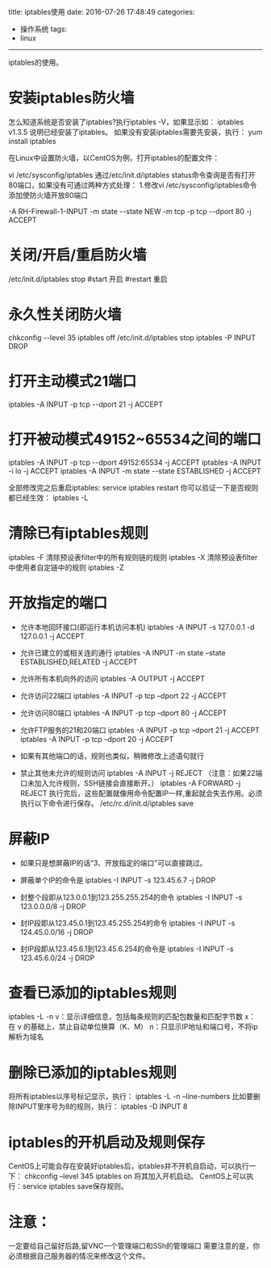 title: iptables使用
date: 2016-07-26 17:48:49
categories: 
- 操作系统
tags: 
- linux

---

iptables的使用。
<!-- more -->

# 安装iptables防火墙
怎么知道系统是否安装了iptables?执行iptables -V，如果显示如：
iptables v1.3.5
说明已经安装了iptables。
如果没有安装iptables需要先安装，执行：
yum install iptables

在Linux中设置防火墙，以CentOS为例，打开iptables的配置文件：

vi /etc/sysconfig/iptables
通过/etc/init.d/iptables status命令查询是否有打开80端口，如果没有可通过两种方式处理：
1.修改vi /etc/sysconfig/iptables命令添加使防火墙开放80端口

-A RH-Firewall-1-INPUT -m state --state NEW -m tcp -p tcp --dport 80 -j ACCEPT 

# 关闭/开启/重启防火墙
/etc/init.d/iptables stop #start 开启 #restart 重启 

# 永久性关闭防火墙
chkconfig --level 35 iptables off /etc/init.d/iptables stop iptables -P INPUT DROP

# 打开主动模式21端口
iptables -A INPUT -p tcp --dport 21 -j ACCEPT

# 打开被动模式49152~65534之间的端口
iptables -A INPUT -p tcp --dport 49152:65534 -j ACCEPT
iptables -A INPUT -i lo -j ACCEPT
iptables -A INPUT -m state --state ESTABLISHED -j ACCEPT

全部修改完之后重启iptables:
service iptables restart
你可以验证一下是否规则都已经生效：
iptables -L

# 清除已有iptables规则
iptables -F 清除预设表filter中的所有规则链的规则
iptables -X 清除预设表filter中使用者自定链中的规则
iptables -Z

# 开放指定的端口
* 允许本地回环接口(即运行本机访问本机)
iptables -A INPUT -s 127.0.0.1 -d 127.0.0.1 -j ACCEPT

* 允许已建立的或相关连的通行
iptables -A INPUT -m state –state ESTABLISHED,RELATED -j ACCEPT

* 允许所有本机向外的访问
iptables -A OUTPUT -j ACCEPT

* 允许访问22端口
iptables -A INPUT -p tcp –dport 22 -j ACCEPT

* 允许访问80端口
iptables -A INPUT -p tcp –dport 80 -j ACCEPT

* 允许FTP服务的21和20端口
iptables -A INPUT -p tcp –dport 21 -j ACCEPT
iptables -A INPUT -p tcp –dport 20 -j ACCEPT

* 如果有其他端口的话，规则也类似，稍微修改上述语句就行
* 禁止其他未允许的规则访问
iptables -A INPUT -j REJECT （注意：如果22端口未加入允许规则，SSH链接会直接断开。）
iptables -A FORWARD -j REJECT
执行完后，这些配置就像用命令配置IP一样,重起就会失去作用。必须执行以下命令进行保存。
/etc/rc.d/init.d/iptables save

# 屏蔽IP
* 如果只是想屏蔽IP的话“3、开放指定的端口”可以直接跳过。
* 屏蔽单个IP的命令是
iptables -I INPUT -s 123.45.6.7 -j DROP

* 封整个段即从123.0.0.1到123.255.255.254的命令
iptables -I INPUT -s 123.0.0.0/8 -j DROP

* 封IP段即从123.45.0.1到123.45.255.254的命令
iptables -I INPUT -s 124.45.0.0/16 -j DROP

* 封IP段即从123.45.6.1到123.45.6.254的命令是
iptables -I INPUT -s 123.45.6.0/24 -j DROP

# 查看已添加的iptables规则
iptables -L -n
v：显示详细信息，包括每条规则的匹配包数量和匹配字节数
x：在 v 的基础上，禁止自动单位换算（K、M）
n：只显示IP地址和端口号，不将ip解析为域名

# 删除已添加的iptables规则
将所有iptables以序号标记显示，执行：
iptables -L -n –line-numbers
比如要删除INPUT里序号为8的规则，执行：
iptables -D INPUT 8

# iptables的开机启动及规则保存
CentOS上可能会存在安装好iptables后，iptables并不开机自启动，可以执行一下：
chkconfig –level 345 iptables on
将其加入开机启动。
CentOS上可以执行：service iptables save保存规则。

# 注意：
一定要给自己留好后路,留VNC一个管理端口和SSh的管理端口
需要注意的是，你必须根据自己服务器的情况来修改这个文件。

